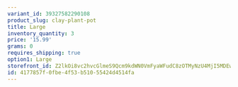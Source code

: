 ```yaml
---
variant_id: 39327582290108
product_slug: clay-plant-pot
title: Large
inventory_quantity: 3
price: '15.99'
grams: 0
requires_shipping: true
option1: Large
storefront_id: Z2lkOi8vc2hvcGlmeS9Qcm9kdWN0VmFyaWFudC8zOTMyNzU4MjI5MDEwOA==
id: 4177857f-0fbe-4f53-b510-55424d4514fa
---
```

